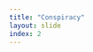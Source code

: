 ```yaml
---
title: "Conspiracy"
layout: slide
index: 2
---
```


<section data-background-image="media/conspiracy.png">
</section>
